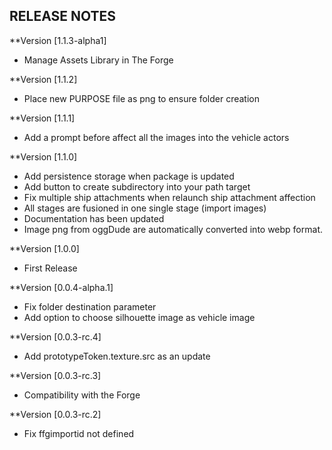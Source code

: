 ## RELEASE NOTES
**Version [1.1.3-alpha1]
* Manage Assets Library in The Forge

**Version [1.1.2]
* Place new PURPOSE file as png to ensure folder creation

**Version [1.1.1]
* Add a prompt before affect all the images into the vehicle actors

**Version [1.1.0]
* Add persistence storage when package is updated
* Add button to create subdirectory into your path target
* Fix multiple ship attachments when relaunch ship attachment affection
* All stages are fusioned in one single stage (import images)
* Documentation has been updated
* Image png from oggDude are automatically converted into webp format. 

**Version [1.0.0]
* First Release

**Version [0.0.4-alpha.1]
* Fix folder destination parameter
* Add option to choose silhouette image as vehicle image

**Version [0.0.3-rc.4]
* Add prototypeToken.texture.src as an update

**Version [0.0.3-rc.3]
* Compatibility with the Forge

**Version [0.0.3-rc.2]
* Fix ffgimportid not defined

